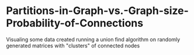 # Partitions-in-Graph-vs.-Graph-size-Probability-of-Connections
Visualing some data created running a union find algorithm on randomly generated matrices with "clusters" of connected nodes
